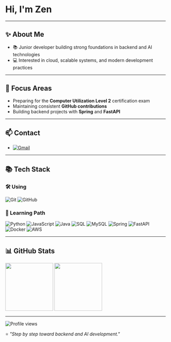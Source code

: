 # Hi, I'm Zen

---

## ✨ About Me
- 📚 Junior developer building strong foundations in backend and AI technologies  
- 💻 Interested in cloud, scalable systems, and modern development practices  

---

## 🌱 Focus Areas
- Preparing for the **Computer Utilization Level 2** certification exam  
- Maintaining consistent **GitHub contributions**  
- Building backend projects with **Spring** and **FastAPI**  

---

## 📫 Contact
- [![Gmail](https://img.shields.io/badge/Email-zzen.devv%40gmail.com-333333?logo=gmail&logoColor=white)](mailto:zzen.devv@gmail.com)  

---

## 📚 Tech Stack

### 🛠 Using
![Git](https://img.shields.io/badge/-Git-F05032?logo=git&logoColor=white)
![GitHub](https://img.shields.io/badge/-GitHub-181717?logo=github&logoColor=white)

### 🚀 Learning Path
![Python](https://img.shields.io/badge/-Python-3776AB?logo=python&logoColor=white)
![JavaScript](https://img.shields.io/badge/-JavaScript-F7DF1E?logo=javascript&logoColor=black)
![Java](https://img.shields.io/badge/-Java-007396?logo=java&logoColor=white)
![SQL](https://img.shields.io/badge/-SQL-336791?logo=postgresql&logoColor=white)
![MySQL](https://img.shields.io/badge/-MySQL-4479A1?logo=mysql&logoColor=white)
![Spring](https://img.shields.io/badge/-Spring-6DB33F?logo=spring&logoColor=white)
![FastAPI](https://img.shields.io/badge/-FastAPI-009688?logo=fastapi&logoColor=white)
![Docker](https://img.shields.io/badge/-Docker-2496ED?logo=docker&logoColor=white)
![AWS](https://img.shields.io/badge/-AWS-232F3E?logo=amazonaws&logoColor=white)

---

## 📊 GitHub Stats
<p align="left">
  <img src="https://github-readme-stats.vercel.app/api?username=zzen-devv&show_icons=true&theme=swift" height="150"/>
  <img src="https://github-readme-stats.vercel.app/api/top-langs/?username=zzen-devv&layout=compact&theme=swift" height="150"/>
</p>

---

![Profile views](https://komarev.com/ghpvc/?username=zzen-devv&label=Profile%20views&color=0e75b6&style=flat)

⭐️ _"Step by step toward backend and AI development."_  
